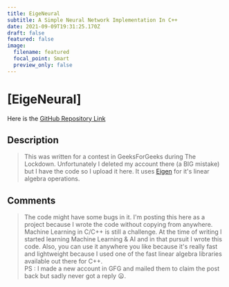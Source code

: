 ```yaml
---
title: EigeNeural
subtitle: A Simple Neural Network Implementation In C++
date: 2021-09-09T19:31:25.170Z
draft: false
featured: false
image:
  filename: featured
  focal_point: Smart
  preview_only: false
---
```

# [EigeNeural]
Here is the [GitHub Repository Link](https://github.com/brightprogrammer/EigeNeural)
## Description
>This was written for a contest in GeeksForGeeks during The Lockdown. Unfortunately I deleted my account there (a BIG mistake) but I have the code so I upload it here. It uses [Eigen](https://eigen.tuxfamily.org/index.php?title=Main_Page) for it's linear algebra operations.

## Comments
>The code might have some bugs in it. I'm posting this here as a project because I wrote the code without copying from anywhere. Machine Learning in C/C++ is still a challenge. At the time of writing I started learning Machine Learning & AI and in that pursuit I wrote this code. Also, you can use it anywhere you like because it's really fast and lightweight because I used one of the fast linear algebra libraries available out there for C++.     
PS : I made a new account in GFG and mailed them to claim the post back but sadly never got a reply 😦.